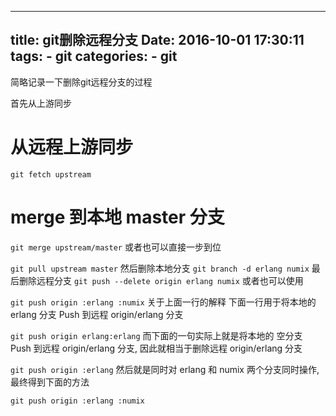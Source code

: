 --------------
title: git删除远程分支
Date: 2016-10-01 17:30:11
tags: 
	- git
categories:
	- git 
--------------

简略记录一下删除git远程分支的过程

<!-- more -->

首先从上游同步
# 从远程上游同步
`git fetch upstream`

# merge 到本地 master 分支
`git merge upstream/master`
或者也可以直接一步到位

`git pull upstream master`
然后删除本地分支
`git branch -d erlang numix`
最后删除远程分支
`git push --delete origin erlang numix`
或者也可以使用

`git push origin :erlang :numix`
关于上面一行的解释
下面一行用于将本地的 erlang 分支 Push 到远程 origin/erlang 分支

`git push origin erlang:erlang`
而下面的一句实际上就是将本地的 空分支 Push 到远程 origin/erlang 分支, 因此就相当于删除远程 origin/erlang 分支

`git push origin :erlang`
然后就是同时对 erlang 和 numix 两个分支同时操作, 最终得到下面的方法

`git push origin :erlang :numix`